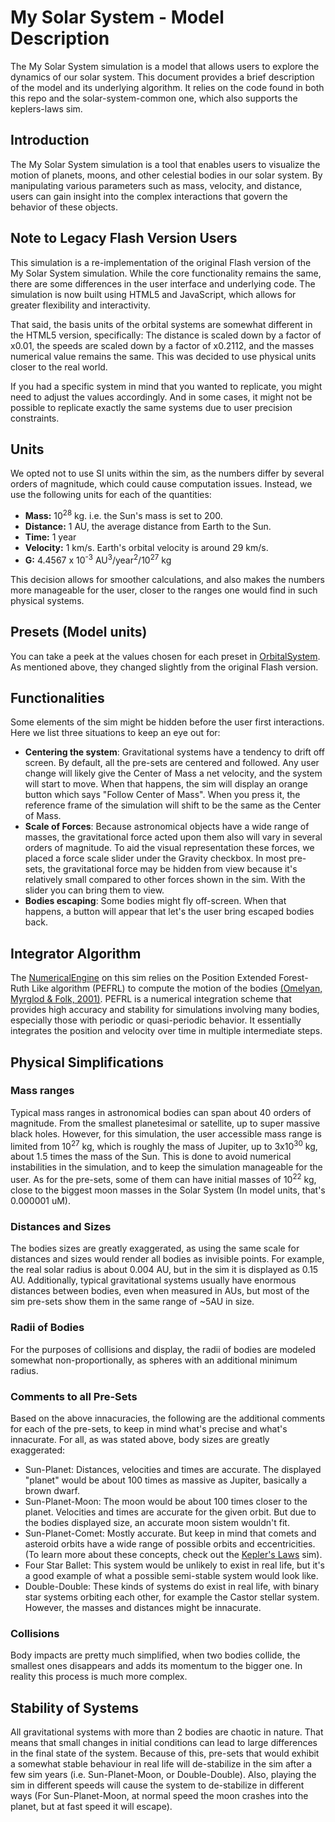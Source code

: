 # My Solar System - Model Description

The My Solar System simulation is a model that allows users to explore the dynamics of our solar system. This document
provides a brief description of the model and its underlying algorithm. It relies on the code found in both this repo
and the solar-system-common one, which also supports the keplers-laws sim.

## Introduction

The My Solar System simulation is a tool that enables users to visualize the motion of planets, moons, and other
celestial bodies in our solar system. By manipulating various parameters such as mass, velocity, and distance, users can
gain insight into the complex interactions that govern the behavior of these objects.

## Note to Legacy Flash Version Users

This simulation is a re-implementation of the original Flash version of the My Solar System simulation. While the core functionality remains the same, there are some differences in the user interface and underlying code. The simulation is now built using HTML5 and JavaScript, which allows for greater flexibility and interactivity.

That said, the basis units of the orbital systems are somewhat different in the HTML5 version, specifically: The distance is scaled down by a factor of x0.01, the speeds are scaled down by a factor of x0.2112, and the masses numerical value remains the same. This was decided to use physical units closer to the real world. 

If you had a specific system in mind that you wanted to replicate, you might need to adjust the values accordingly. And in some cases, it might not be possible to replicate exactly the same systems due to user precision constraints.

## Units

We opted not to use SI units within the sim, as the numbers differ by several orders of magnitude, which could cause
computation issues. Instead, we use the following units for each of the quantities:

- **Mass:** 10<sup>28</sup> kg. i.e. the Sun's mass is set to 200.
- **Distance:** 1 AU, the average distance from Earth to the Sun.
- **Time:** 1 year
- **Velocity:** 1 km/s. Earth's orbital velocity is around 29 km/s.
- **G:** 4.4567 x 10<sup>-3</sup> AU<sup>3</sup>/year<sup>2</sup>/10<sup>27</sup> kg

This decision allows for smoother calculations, and also makes the numbers more manageable for the user, closer to the
ranges one would find in such physical systems.

## Presets (Model units)

You can take a peek at the values chosen for each preset
in [OrbitalSystem](https://github.com/phetsims/my-solar-system/blob/2b0034a9f61f21ad866d43fa3ae1bb7be043d399/js/lab/model/OrbitalSystem.ts). As mentioned above, they changed slightly from the original Flash version.

## Functionalities

Some elements of the sim might be hidden before the user first interactions. Here we list three situations to keep an
eye out for:

- **Centering the system**: Gravitational systems have a tendency to drift off screen. By default, all the pre-sets are
  centered and followed. Any user change will likely give the Center of Mass a net velocity, and the system will start
  to move. When that happens, the sim will display an orange button which says "Follow Center of Mass". When you press
  it, the reference frame of the simulation will shift to be the same as the Center of Mass.
- **Scale of Forces**: Because astronomical objects have a wide range of masses, the gravitational force acted upon them
  also will vary in several orders of magnitude. To aid the visual representation these forces, we placed a force scale
  slider under the Gravity checkbox. In most pre-sets, the gravitational force may be hidden from view because it's
  relatively small compared to other forces shown in the sim. With the slider you can bring them to view.
- **Bodies escaping**: Some bodies might fly off-screen. When that happens, a button will appear that let's the user
  bring escaped bodies back.

## Integrator Algorithm

The [NumericalEngine](https://github.com/phetsims/my-solar-system/blob/d55f4e68c494be3d6f31d64e7085e5ad2ca9c6f6/js/common/model/NumericalEngine.ts)
on this sim relies on the Position Extended Forest-Ruth Like algorithm (PEFRL) to compute the motion of the
bodies [(Omelyan, Myrglod & Folk, 2001)](https://arxiv.org/abs/cond-mat/0110585). PEFRL is a numerical integration
scheme that provides high accuracy and stability for simulations involving many bodies, especially those with periodic
or quasi-periodic behavior. It essentially integrates the position and velocity over time in multiple intermediate
steps.

## Physical Simplifications

### Mass ranges

Typical mass ranges in astronomical bodies can span about 40 orders of magnitude. From the smallest planetesimal or
satellite, up to super massive black holes. However, for this simulation, the user accessible mass range is limited from
10<sup>27</sup> kg, which is roughly the mass of Jupiter, up to 3x10<sup>30</sup> kg, about 1.5 times the mass of the
Sun. This is done to avoid numerical instabilities in the simulation, and to keep the simulation manageable for the
user. As for the pre-sets, some of them can have initial masses of 10<sup>22</sup> kg, close to the biggest moon masses
in the Solar System (In model units, that's 0.000001 uM).

### Distances and Sizes

The bodies sizes are greatly exaggerated, as using the same scale for distances and sizes would render all bodies as
invisible points. For example, the real solar radius is about 0.004 AU, but in the sim it is displayed as 0.15 AU.
Additionally, typical gravitational systems usually have enormous distances between bodies, even when measured in AUs,
but most of the sim pre-sets show them in the same range of ~5AU in size.

### Radii of Bodies

For the purposes of collisions and display, the radii of bodies are modeled somewhat non-proportionally, as spheres with
an additional minimum radius.

### Comments to all Pre-Sets

Based on the above innacuracies, the following are the additional comments for each of the pre-sets, to keep in mind
what's precise and what's innacurate. For all, as was stated above, body sizes are greatly exaggerated:

- Sun-Planet: Distances, velocities and times are accurate. The displayed "planet" would be about 100 times as massive
  as Jupiter, basically a brown dwarf.
- Sun-Planet-Moon: The moon would be about 100 times closer to the planet. Velocities and times are accurate for the
  given orbit. But due to the bodies displayed size, an accurate moon sistem wouldn't fit.
- Sun-Planet-Comet: Mostly accurate. But keep in mind that comets and asteroid orbits have a wide range of possible
  orbits and eccentricities. (To learn more about these concepts, check out
  the [Kepler's Laws](https://phet.colorado.edu/en/simulation/keplers-laws) sim).
- Four Star Ballet: This system would be unlikely to exist in real life, but it's a good example of what a possible
  semi-stable system would look like.
- Double-Double: These kinds of systems do exist in real life, with binary star systems orbiting each other, for example
  the Castor stellar system. However, the masses and distances might be innacurate.

### Collisions

Body impacts are pretty much simplified, when two bodies collide, the smallest ones disappears and adds its momentum to
the bigger one. In reality this process is much more complex.

## Stability of Systems

All gravitational systems with more than 2 bodies are chaotic in nature. That means that small changes in initial
conditions can lead to large differences in the final state of the system. Because of this, pre-sets that would exhibit
a somewhat stable behaviour in real life will de-stabilize in the sim after a few sim years (i.e. Sun-Planet-Moon, or
Double-Double). Also, playing the sim in different speeds will cause the system to de-stabilize in different ways (For
Sun-Planet-Moon, at normal speed the moon crashes into the planet, but at fast speed it will escape).
